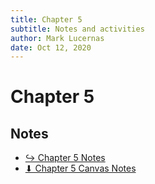 ```yaml
---
title: Chapter 5
subtitle: Notes and activities
author: Mark Lucernas
date: Oct 12, 2020
---
```



# Chapter 5

## Notes

- [↪ Chapter 5 Notes](notes)
- [⬇ Chapter 5 Canvas Notes](file:../../../../../files/fall-2020/CISC-192/chapter-5/chapter-5.pdf)

